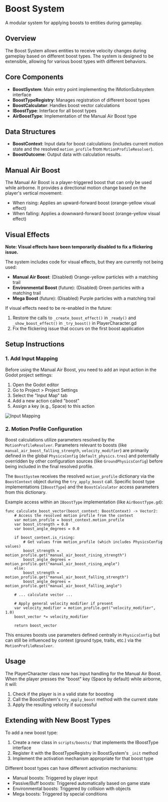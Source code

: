 # Boost System

A modular system for applying boosts to entities during gameplay.

## Overview

The Boost System allows entities to receive velocity changes during gameplay based on different boost types. The system is designed to be extensible, allowing for various boost types with different behaviors.

## Core Components

- **BoostSystem**: Main entry point implementing the IMotionSubsystem interface
- **BoostTypeRegistry**: Manages registration of different boost types
- **BoostCalculator**: Handles boost vector calculations
- **IBoostType**: Interface for all boost types
- **AirBoostType**: Implementation of the Manual Air Boost type

## Data Structures

- **BoostContext**: Input data for boost calculations (includes current motion state and the resolved `motion_profile` from `MotionProfileResolver`).
- **BoostOutcome**: Output data with calculation results.

## Manual Air Boost

The Manual Air Boost is a player-triggered boost that can only be used while airborne. It provides a directional motion change based on the player's vertical movement:

- When rising: Applies an upward-forward boost (orange-yellow visual effect)
- When falling: Applies a downward-forward boost (orange-yellow visual effect)

## Visual Effects

**Note: Visual effects have been temporarily disabled to fix a flickering issue.**

The system includes code for visual effects, but they are currently not being used:

- **Manual Air Boost**: (Disabled) Orange-yellow particles with a matching trail
- **Environmental Boost** (future): (Disabled) Green particles with a matching trail
- **Mega Boost** (future): (Disabled) Purple particles with a matching trail

If visual effects need to be re-enabled in the future:

1. Restore the calls to `_create_boost_effect()` in `_ready()` and `_show_boost_effect()` in `_try_boost()` in PlayerCharacter.gd
2. Fix the flickering issue that occurs on the first boost application

## Setup Instructions

### 1. Add Input Mapping

Before using the Manual Air Boost, you need to add an input action in the Godot project settings:

1. Open the Godot editor
2. Go to Project > Project Settings
3. Select the "Input Map" tab
4. Add a new action called "boost"
5. Assign a key (e.g., Space) to this action

![Input Mapping](https://docs.godotengine.org/en/stable/_images/input_event_mapping.png)

### 2. Motion Profile Configuration

Boost calculations utilize parameters resolved by the `MotionProfileResolver`. Parameters relevant to boosts (like `manual_air_boost_falling_strength`, `velocity_modifier`) are primarily defined in the global `PhysicsConfig` (`default_physics.tres`) and potentially overridden by other configuration sources (like `GroundPhysicsConfig`) before being included in the final resolved profile.

The `BoostSystem` receives the resolved `motion_profile` dictionary via the `BoostContext` object during the `try_apply_boost` call. Specific boost type implementations (`IBoostType`) and the `BoostCalculator` access parameters from this dictionary.

Example access within an `IBoostType` implementation (like `AirBoostType.gd`):
```gdscript
func calculate_boost_vector(boost_context: BoostContext) -> Vector2:
    # Access the resolved motion profile from the context
    var motion_profile = boost_context.motion_profile
    var boost_strength = 0.0
    var boost_angle_degrees = 0.0

    if boost_context.is_rising:
        # Get values from motion_profile (which includes PhysicsConfig values)
        boost_strength = motion_profile.get("manual_air_boost_rising_strength")
        boost_angle_degrees = motion_profile.get("manual_air_boost_rising_angle")
    else:
        boost_strength = motion_profile.get("manual_air_boost_falling_strength")
        boost_angle_degrees = motion_profile.get("manual_air_boost_falling_angle")

    # ... calculate vector ...

    # Apply general velocity modifier if present
    var velocity_modifier = motion_profile.get("velocity_modifier", 1.0)
    boost_vector *= velocity_modifier

    return boost_vector
```

This ensures boosts use parameters defined centrally in `PhysicsConfig` but can still be influenced by context (ground type, traits, etc.) via the `MotionProfileResolver`.

## Usage

The PlayerCharacter class now has input handling for the Manual Air Boost. When the player presses the "boost" key (Space by default) while airborne, it will:

1. Check if the player is in a valid state for boosting
2. Call the BoostSystem's `try_apply_boost` method with the current state
3. Apply the resulting velocity if successful

## Extending with New Boost Types

To add a new boost type:

1. Create a new class in `scripts/boosts/` that implements the IBoostType interface
2. Register it with the BoostTypeRegistry in BoostSystem's `_init` method
3. Implement the activation mechanism appropriate for that boost type

Different boost types can have different activation mechanisms:
- Manual boosts: Triggered by player input
- Passive/Buff boosts: Triggered automatically based on game state
- Environmental boosts: Triggered by collision with objects
- Mega boosts: Triggered by special conditions
